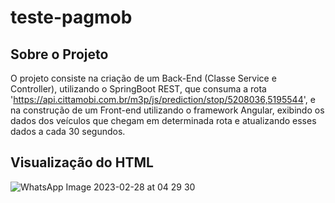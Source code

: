 # teste-pagmob


## Sobre o Projeto

O projeto consiste na criação de um Back-End (Classe Service e Controller), utilizando o SpringBoot REST, que consuma a rota 'https://api.cittamobi.com.br/m3p/js/prediction/stop/5208036,5195544',  e na construção de um Front-end utilizando o framework Angular, exibindo os dados dos veículos que chegam em determinada rota e atualizando esses dados a cada 30 segundos.


## Visualização do HTML 

![WhatsApp Image 2023-02-28 at 04 29 30](https://user-images.githubusercontent.com/75547468/221796938-2f3d7a66-0628-4c68-9991-b5a45c63d4b3.jpeg)
